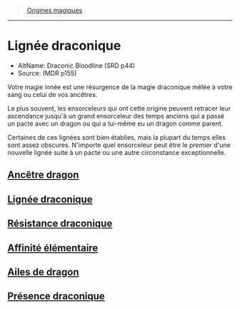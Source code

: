 ﻿>  [Origines magiques](hd_sorcerer_origines_magiques.md)

---


# Lignée draconique

- AltName: Draconic Bloodline (SRD p44)
- Source: (MDR p155)

Votre magie innée est une résurgence de la magie draconique mêlée à votre sang ou celui de vos ancêtres.

Le plus souvent, les ensorceleurs qui ont cette origine peuvent retracer leur ascendance jusqu'à un grand ensorceleur des temps anciens qui a passé un pacte avec un dragon ou qui a lui-même eu un dragon comme parent.

Certaines de ces lignées sont bien établies, mais la plupart du temps elles sont assez obscures. N'importe quel ensorceleur peut être le premier d'une nouvelle lignée suite à un pacte ou une autre circonstance exceptionnelle.



## [Ancêtre dragon](hd_sorcerer_draconic_ancetre_dragon.md)



## [Lignée draconique](hd_sorcerer_draconic.md)



## [Résistance draconique](hd_sorcerer_draconic_resistance_draconique.md)



## [Affinité élémentaire](hd_sorcerer_draconic_affinite_elementaire.md)



## [Ailes de dragon](hd_sorcerer_draconic_ailes_de_dragon.md)



## [Présence draconique](hd_sorcerer_draconic_presence_draconique.md)

